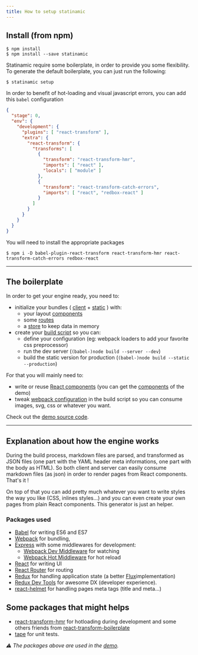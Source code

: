 ```yaml
---
title: How to setup statinamic
---
```


## Install (from npm)

```console
$ npm install
$ npm install --save statinamic
```

Statinamic require some boilerplate, in order to provide you some flexibility.
To generate the default boilerplate, you can just run the following:

```console
$ statinamic setup
```

In order to benefit of hot-loading and visual javascript errors,
you can add this `babel` configuration

```json
{
  "stage": 0,
  "env": {
    "development": {
      "plugins": [ "react-transform" ],
      "extra": {
        "react-transform": {
          "transforms": [
            {
              "transform": "react-transform-hmr",
              "imports": [ "react" ],
              "locals": [ "module" ]
            },
            {
              "transform": "react-transform-catch-errors",
              "imports": [ "react", "redbox-react" ]
            }
          ]
        }
      }
    }
  }
}
```

You will need to install the appropriate packages

```console
$ npm i -D babel-plugin-react-transform react-transform-hmr react-transform-catch-errors redbox-react
```

---

## The boilerplate

In order to get your engine ready, you need to:

* initialize your bundles
  (
    [client](https://github.com/MoOx/statinamic/blob/master/demo/scripts/index-client.js) +
    [static](https://github.com/MoOx/statinamic/blob/master/demo/scripts/index-static.js)
  ) with:
  - your layout [components](https://github.com/MoOx/statinamic/blob/master/demo/web_modules/app/pageComponents.js)
  - some [routes](https://github.com/MoOx/statinamic/blob/master/demo/web_modules/app/routes.js)
  - a [store](https://github.com/MoOx/statinamic/blob/master/demo/web_modules/app/store.js) to keep data in memory
* create your [build script](https://github.com/MoOx/statinamic/blob/master/demo/scripts/build.js) so you can:
  * define your configuration
    (eg: webpack loaders to add your favorite css preprocessor)
  * run the dev server (`(babel-)node build --server --dev`)
  * build the static version for production (`(babel-)node build --static --production`)

For that you will mainly need to:

* write or reuse [React components](http://react-components.com/)
  (you can get the [components](https://github.com/MoOx/statinamic/tree/master/demo/web_modules) of the demo)
* tweak [webpack configuration](http://webpack.github.io/docs) in the build script
  so you can consume images, svg, css or whatever you want.

Check out the [demo source code](https://github.com/MoOx/statinamic/tree/master/demo).

---

## Explanation about how the engine works

During the build process, markdown files are parsed, and transformed as JSON
files (one part with the YAML header meta informations, one part with the body
as HTML).
So both client and server can easily consume markdown files (as json) in order
to render pages from React components. That's it !

On top of that you can add pretty much whatever you want to write styles the way
you like (CSS, inlines styles...) and you can even create your own pages from
plain React components. This generator is just an helper.

### Packages used

* [Babel](http://babeljs.io)
  for writing ES6 and ES7
* [Webpack](http://webpack.github.io)
  for bundling,
* [Express](http://expressjs.com/) with some middlewares for development:
  * [Webpack Dev Middleware](http://webpack.github.io/docs/webpack-dev-server.html)
    for watching
  * [Webpack Hot Middleware](https://github.com/glenjamin/webpack-hot-middleware)
    for hot reload
* [React](https://github.com/facebook/react)
  for writing UI
* [React Router](https://github.com/rackt/react-router)
  for routing
* [Redux](https://github.com/gaearon/redux)
  for handling application state
  (a better [Flux](http://facebook.github.io/flux/)implementation)
* [Redux Dev Tools](https://github.com/gaearon/redux-devtools)
  for awesome DX (developer experience).
* [react-helmet](https://github.com/nfl/react-helmet)
  for handling pages meta tags (title and meta...)

## Some packages that might helps

* [react-transform-hmr](https://github.com/gaearon/react-transform-hmr)
  for hotloading during development and some others friends from
  [react-transform-boilerplate](https://github.com/gaearon/react-transform-boilerplate)
* [tape](https://github.com/substack/tape)
  for unit tests.

_⚠︎ The packages above are used in the [demo](https://github.com/MoOx/statinamic/tree/master/demo)._

